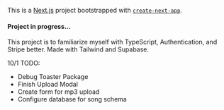 This is a [Next.js](https://nextjs.org/) project bootstrapped with [`create-next-app`](https://github.com/vercel/next.js/tree/canary/packages/create-next-app).

#### Project in progress...

This project is to familiarize myself with TypeScript, Authentication, and Stripe better. Made with Tailwind and Supabase.

10/1
TODO: 
- Debug Toaster Package
- Finish Upload Modal
- Create form for mp3 upload
- Configure database for song schema
